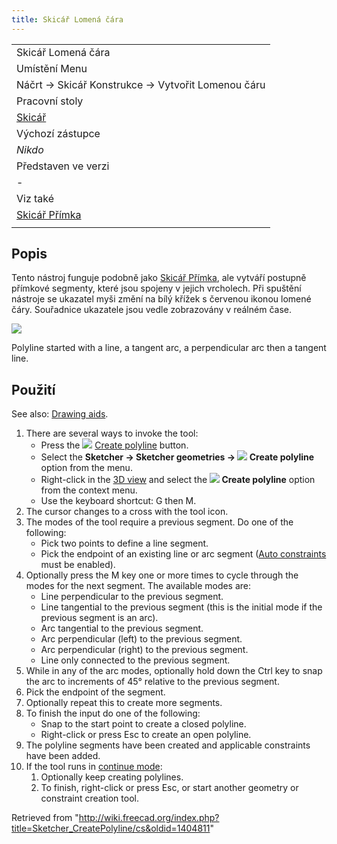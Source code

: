 ```yaml
---
title: Skicář Lomená čára
---
```

|  |
| --- |
| Skicář Lomená čára |
| Umístění Menu |
| Náčrt → Skicář Konstrukce → Vytvořit Lomenou čáru |
| Pracovní stoly |
| [Skicář](/Sketcher_Workbench/cs "Sketcher Workbench/cs") |
| Výchozí zástupce |
| *Nikdo* |
| Představen ve verzi |
| - |
| Viz také |
| [Skicář Přímka](/Sketcher_CreateLine/cs "Sketcher CreateLine/cs") |
|  |

## Popis

Tento nástroj funguje podobně jako [Skicář Přímka](/Sketcher_CreateLine/cs "Sketcher CreateLine/cs"), ale vytváří postupně přímkové segmenty, které jsou spojeny v jejich vrcholech.
Při spuštění nástroje se ukazatel myši změní na bílý křížek s červenou ikonou lomené čáry.
Souřadnice ukazatele jsou vedle zobrazovány v reálném čase.

![](/images/Sketcher_PolylineExample1.png)

Polyline started with a line, a tangent arc, a perpendicular arc then a tangent line.

## Použití

See also: [Drawing aids](/Sketcher_Workbench#Drawing_aids "Sketcher Workbench").

1. There are several ways to invoke the tool:
   * Press the ![](/images/Sketcher_CreatePolyline.svg) [Create polyline](/Sketcher_CreatePolyline "Sketcher CreatePolyline") button.
   * Select the **Sketcher → Sketcher geometries → ![](/images/Sketcher_CreatePolyline.svg) Create polyline** option from the menu.
   * Right-click in the [3D view](/3D_view "3D view") and select the **![](/images/Sketcher_CreatePolyline.svg) Create polyline** option from the context menu.
   * Use the keyboard shortcut: G then M.
2. The cursor changes to a cross with the tool icon.
3. The modes of the tool require a previous segment. Do one of the following:
   * Pick two points to define a line segment.
   * Pick the endpoint of an existing line or arc segment ([Auto constraints](/Sketcher_Workbench#Auto_constraints "Sketcher Workbench") must be enabled).
4. Optionally press the M key one or more times to cycle through the modes for the next segment. The available modes are:
   * Line perpendicular to the previous segment.
   * Line tangential to the previous segment (this is the initial mode if the previous segment is an arc).
   * Arc tangential to the previous segment.
   * Arc perpendicular (left) to the previous segment.
   * Arc perpendicular (right) to the previous segment.
   * Line only connected to the previous segment.
5. While in any of the arc modes, optionally hold down the Ctrl key to snap the arc to increments of 45° relative to the previous segment.
6. Pick the endpoint of the segment.
7. Optionally repeat this to create more segments.
8. To finish the input do one of the following:
   * Snap to the start point to create a closed polyline.
   * Right-click or press Esc to create an open polyline.
9. The polyline segments have been created and applicable constraints have been added.
10. If the tool runs in [continue mode](/Sketcher_Workbench#Continue_modes "Sketcher Workbench"):
    1. Optionally keep creating polylines.
    2. To finish, right-click or press Esc, or start another geometry or constraint creation tool.

Retrieved from "<http://wiki.freecad.org/index.php?title=Sketcher_CreatePolyline/cs&oldid=1404811>"